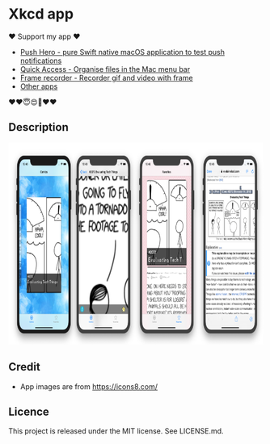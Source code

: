 Xkcd app
==

❤️ Support my app ❤️ 

- [Push Hero - pure Swift native macOS application to test push notifications](https://www.producthunt.com/posts/push-hero-2)
- [Quick Access - Organise files in the Mac menu bar](https://www.producthunt.com/posts/quick-access)
- [Frame recorder - Recorder gif and video with frame](https://www.producthunt.com/posts/frame-recorder)
- [Other apps](https://onmyway133.github.io/projects/)

❤️❤️😇😍🤘❤️❤️

## Description

<div align="center">
<img src="Screenshots/cover.png" height="400" />
</div>

## Credit

- App images are from https://icons8.com/

## Licence

This project is released under the MIT license. See LICENSE.md.
